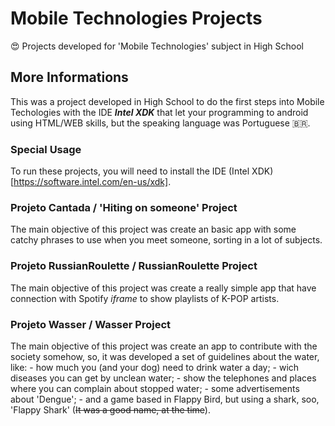 # Mobile Technologies Projects
😍 Projects developed for 'Mobile Technologies' subject in High School

## More Informations
This was a project developed in High School to do the first steps into Mobile Techologies with the IDE ***Intel XDK*** that let your programming to android using HTML/WEB skills, but the speaking language was Portuguese 🇧🇷.

### Special Usage
To run these projects, you will need to install the IDE (Intel XDK)[https://software.intel.com/en-us/xdk].

### Projeto Cantada / 'Hiting on someone' Project
The main objective of this project was create an basic app with some catchy phrases to use when you meet someone, sorting in a lot of subjects.

### Projeto RussianRoulette / RussianRoulette Project
The main objective of this project was create a really simple app that have connection with Spotify *iframe* to show playlists of K-POP artists.

### Projeto Wasser / Wasser Project
The main objective of this project was create an app to contribute with the society somehow, so, it was developed a set of guidelines about the water, like: - how much you (and your dog) need to drink water a day; - wich diseases you can get by unclean water; - show the telephones and places where you can complain about stopped water; - some advertisements about 'Dengue'; - and a game based in Flappy Bird, but using a shark, soo, 'Flappy Shark' (~~It was a good name, at the time~~).
